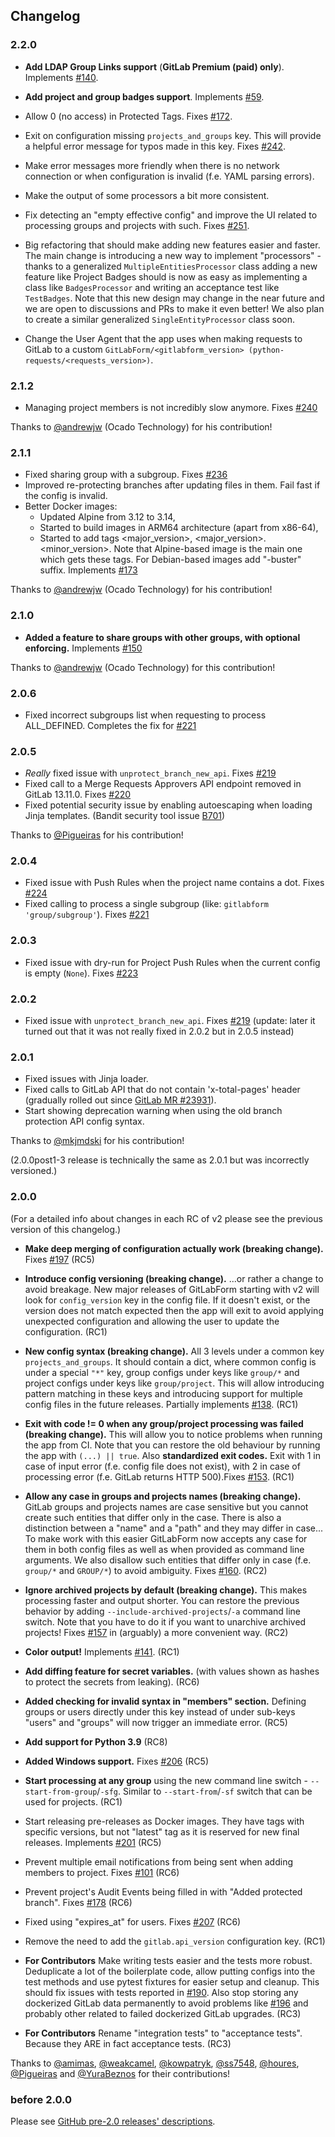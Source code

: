 ## Changelog

### 2.2.0

* **Add LDAP Group Links support** (**GitLab Premium (paid) only**). Implements [#140](https://github.com/egnyte/gitlabform/issues/140).

* **Add project and group badges support**. Implements [#59](https://github.com/egnyte/gitlabform/issues/59).

* Allow 0 (no access) in Protected Tags. Fixes [#172](https://github.com/egnyte/gitlabform/issues/172).

* Exit on configuration missing `projects_and_groups` key. This will provide a helpful error message for typos made in this key. Fixes [#242](https://github.com/egnyte/gitlabform/issues/242).
* Make error messages more friendly when there is no network connection or when configuration is invalid (f.e. YAML parsing errors).
* Make the output of some processors a bit more consistent.

* Fix detecting an "empty effective config" and improve the UI related to processing groups and projects with such. Fixes [#251](https://github.com/egnyte/gitlabform/issues/251).

* Big refactoring that should make adding new features easier and faster. The main change is introducing a new way to implement "processors" - thanks to a generalized `MultipleEntitiesProcessor` class adding a new feature like Project Badges should is now as easy as implementing a class like `BadgesProcessor` and writing an acceptance test like `TestBadges`. Note that this new design may change in the near future and we are open to discussions and PRs to make it even better! We also plan to create a similar generalized `SingleEntityProcessor` class soon.

* Change the User Agent that the app uses when making requests to GitLab to a custom `GitLabForm/<gitlabform_version> (python-requests/<requests_version>)`.

### 2.1.2

* Managing project members is not incredibly slow anymore. Fixes [#240](https://github.com/egnyte/gitlabform/issues/240)

Thanks to [@andrewjw](https://github.com/andrewjw) (Ocado Technology) for his contribution!

### 2.1.1

* Fixed sharing group with a subgroup. Fixes [#236](https://github.com/egnyte/gitlabform/issues/236)
* Improved re-protecting branches after updating files in them. Fail fast if the config is invalid.
* Better Docker images:
  * Updated Alpine from 3.12 to 3.14,
  * Started to build images in ARM64 architecture (apart from x86-64),
  * Started to add tags <major_version>, <major_version>.<minor_version>. Note that Alpine-based image is the main one which gets these tags. For Debian-based images add "-buster" suffix. Implements [#173](https://github.com/egnyte/gitlabform/issues/173)

Thanks to [@andrewjw](https://github.com/andrewjw) (Ocado Technology) for his contribution!

### 2.1.0

* **Added a feature to share groups with other groups, with optional enforcing.** Implements [#150](https://github.com/egnyte/gitlabform/issues/150)

Thanks to [@andrewjw](https://github.com/andrewjw) (Ocado Technology) for this contribution!

### 2.0.6

* Fixed incorrect subgroups list when requesting to process ALL_DEFINED. Completes the fix for [#221](https://github.com/egnyte/gitlabform/issues/221)

### 2.0.5

* *Really* fixed issue with `unprotect_branch_new_api`. Fixes [#219](https://github.com/egnyte/gitlabform/issues/219)
* Fixed call to a Merge Requests Approvers API endpoint removed in GitLab 13.11.0. Fixes [#220](https://github.com/egnyte/gitlabform/issues/220)
* Fixed potential security issue by enabling autoescaping when loading Jinja templates. (Bandit security tool issue [B701](https://bandit.readthedocs.io/en/latest/plugins/b701_jinja2_autoescape_false.html))

Thanks to [@Pigueiras](https://github.com/Pigueiras) for his contribution!

### 2.0.4

* Fixed issue with Push Rules when the project name contains a dot. Fixes [#224](https://github.com/egnyte/gitlabform/issues/224)
* Fixed calling to process a single subgroup (like: `gitlabform 'group/subgroup'`). Fixes [#221](https://github.com/egnyte/gitlabform/issues/221)

### 2.0.3

* Fixed issue with dry-run for Project Push Rules when the current config is empty (`None`). Fixes [#223](https://github.com/egnyte/gitlabform/issues/223)

### 2.0.2

* Fixed issue with `unprotect_branch_new_api`. Fixes [#219](https://github.com/egnyte/gitlabform/issues/219)
  (update: later it turned out that it was not really fixed in 2.0.2 but in 2.0.5 instead)

### 2.0.1

* Fixed issues with Jinja loader.
* Fixed calls to GitLab API that do not contain 'x-total-pages' header (gradually rolled out since [GitLab MR #23931](https://gitlab.com/gitlab-org/gitlab-foss/-/merge_requests/23931)).
* Start showing deprecation warning when using the old branch protection API config syntax.

Thanks to [@mkjmdski](https://github.com/mkjmdski) for his contribution!

(2.0.0post1-3 release is technically the same as 2.0.1 but was incorrectly versioned.)

### 2.0.0

(For a detailed info about changes in each RC of v2 please see the previous version of this changelog.)

* **Make deep merging of configuration actually work (breaking change).** Fixes [#197](https://github.com/egnyte/gitlabform/issues/197) (RC5)

* **Introduce config versioning (breaking change).** ...or rather a change to avoid breakage. New major releases of GitLabForm starting with v2 will look for `config_version` key in the config file. If it doesn't exist, or the version does not match expected then the app will exit to avoid applying unexpected configuration and allowing the user to update the configuration. (RC1)

* **New config syntax (breaking change).** All 3 levels under a common key `projects_and_groups`. It should contain a dict, where common config is under a special `"*"` key, group configs under keys like `group/*` and project configs under keys like `group/project`. This will allow introducing pattern matching in these keys and introducing support for multiple config files in the future releases. Partially implements [#138](https://github.com/egnyte/gitlabform/pull/138). (RC1)

* **Exit with code != 0 when any group/project processing was failed (breaking change).** This will allow you to notice problems when running the app from CI. Note that you can restore the old behaviour by running the app with `(...) || true`. Also **standardized exit codes.** Exit with 1 in case of input error (f.e. config file does not exist), with 2 in case of processing error (f.e. GitLab returns HTTP 500).Fixes [#153](https://github.com/egnyte/gitlabform/issues/153). (RC1)

* **Allow any case in groups and projects names (breaking change).** GitLab groups and projects names are case sensitive but you cannot create such entities that differ only in the case. There is also a distinction between a "name" and a "path" and they may differ in case... To make work with this easier GitLabForm now accepts any case for them in both config files as well as when provided as command line arguments. We also disallow such entities that differ only in case (f.e. `group/*` and `GROUP/*`) to avoid ambiguity. Fixes [#160](https://github.com/egnyte/gitlabform/issues/160). (RC2)

* **Ignore archived projects by default (breaking change).** This makes processing faster and output shorter. You can restore the previous behavior by adding `--include-archived-projects`/`-a` command line switch. Note that you have to do it if you want to unarchive archived projects! Fixes [#157](https://github.com/egnyte/gitlabform/issues/157) in (arguably) a more convenient way. (RC2)

* **Color output!** Implements [#141](https://github.com/egnyte/gitlabform/issues/141). (RC1)

* **Add diffing feature for secret variables.** (with values shown as hashes to protect the secrets from leaking). (RC6)

* **Added checking for invalid syntax in "members" section.** Defining groups or users directly under this key instead of under sub-keys "users" and "groups" will now trigger an immediate error. (RC5)

* **Add support for Python 3.9** (RC8)

* **Added Windows support.** Fixes [#206](https://github.com/egnyte/gitlabform/issues/206) (RC5)

* **Start processing at any group** using the new command line switch - `--start-from-group`/`-sfg`. Similar to `--start-from`/`-sf` switch that can be used for projects. (RC1)

* Start releasing pre-releases as Docker images. They have tags with specific versions, but not "latest" tag as it is reserved for new final releases. Implements [#201](https://github.com/egnyte/gitlabform/issues/201) (RC5)

* Prevent multiple email notifications from being sent when adding members to project. Fixes [#101](https://github.com/egnyte/gitlabform/issues/101) (RC6)

* Prevent project's Audit Events being filled in with "Added protected branch". Fixes [#178](https://github.com/egnyte/gitlabform/issues/178) (RC6)

* Fixed using "expires_at" for users. Fixes [#207](https://github.com/egnyte/gitlabform/issues/207) (RC6)

* Remove the need to add the `gitlab.api_version` configuration key. (RC1)

* **For Contributors** Make writing tests easier and the tests more robust. Deduplicate a lot of the boilerplate code, allow putting configs into the test methods and use pytest fixtures for easier setup and cleanup. This should fix issues with tests reported in [#190](https://github.com/egnyte/gitlabform/issues/190). Also stop storing any dockerized GitLab data permanently to avoid problems like [#196](https://github.com/egnyte/gitlabform/issues/196) and probably other related to failed dockerized GitLab upgrades. (RC3)

* **For Contributors** Rename "integration tests" to "acceptance tests". Because they ARE in fact acceptance tests. (RC3)

Thanks to [@amimas](https://github.com/amimas), [@weakcamel](https://github.com/weakcamel), [@kowpatryk](https://github.com/kowpatryk), [@ss7548](https://github.com/ss7548), [@houres](https://github.com/houres), [@Pigueiras](https://github.com/Pigueiras) and [@YuraBeznos](https://github.com/YuraBeznos) for their contributions!

### before 2.0.0

Please see [GitHub pre-2.0 releases' descriptions](https://github.com/egnyte/gitlabform/releases?after=v2.0.0rc1).
